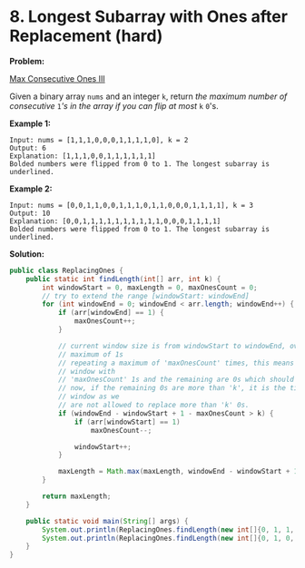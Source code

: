 # 8. Longest Subarray with Ones after Replacement \(hard\)

**Problem:**

[Max Consecutive Ones III](https://leetcode.com/problems/max-consecutive-ones-iii/)

Given a binary array `nums` and an integer `k`, return _the maximum number of consecutive_ `1`_'s in the array if you can flip at most_ `k` `0`'s.

**Example 1:**

```text
Input: nums = [1,1,1,0,0,0,1,1,1,1,0], k = 2
Output: 6
Explanation: [1,1,1,0,0,1,1,1,1,1,1]
Bolded numbers were flipped from 0 to 1. The longest subarray is underlined.
```

**Example 2:**

```text
Input: nums = [0,0,1,1,0,0,1,1,1,0,1,1,0,0,0,1,1,1,1], k = 3
Output: 10
Explanation: [0,0,1,1,1,1,1,1,1,1,1,1,0,0,0,1,1,1,1]
Bolded numbers were flipped from 0 to 1. The longest subarray is underlined.
```

**Solution:**

```java
public class ReplacingOnes {
    public static int findLength(int[] arr, int k) {
        int windowStart = 0, maxLength = 0, maxOnesCount = 0;
        // try to extend the range [windowStart: windowEnd]
        for (int windowEnd = 0; windowEnd < arr.length; windowEnd++) {
            if (arr[windowEnd] == 1) {
                maxOnesCount++;
            }

            // current window size is from windowStart to windowEnd, overall we have a
            // maximum of 1s
            // repeating a maximum of 'maxOnesCount' times, this means that we can have a
            // window with
            // 'maxOnesCount' 1s and the remaining are 0s which should replace with 1s.
            // now, if the remaining 0s are more than 'k', it is the time to shrink the
            // window as we
            // are not allowed to replace more than 'k' 0s.
            if (windowEnd - windowStart + 1 - maxOnesCount > k) {
                if (arr[windowStart] == 1)
                    maxOnesCount--;

                windowStart++;
            }

            maxLength = Math.max(maxLength, windowEnd - windowStart + 1);
        }

        return maxLength;
    }

    public static void main(String[] args) {
        System.out.println(ReplacingOnes.findLength(new int[]{0, 1, 1, 0, 0, 0, 1, 1, 0, 1, 1}, 2));
        System.out.println(ReplacingOnes.findLength(new int[]{0, 1, 0, 0, 1, 1, 0, 1, 1, 0, 0, 1, 1}, 3));
    }
}
```
